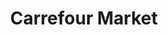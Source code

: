 ---
title: "Carrefour Market"
url: /ciudad-autonoma-de-buenos-aires/carrefour-market/
shop: supermercado
---